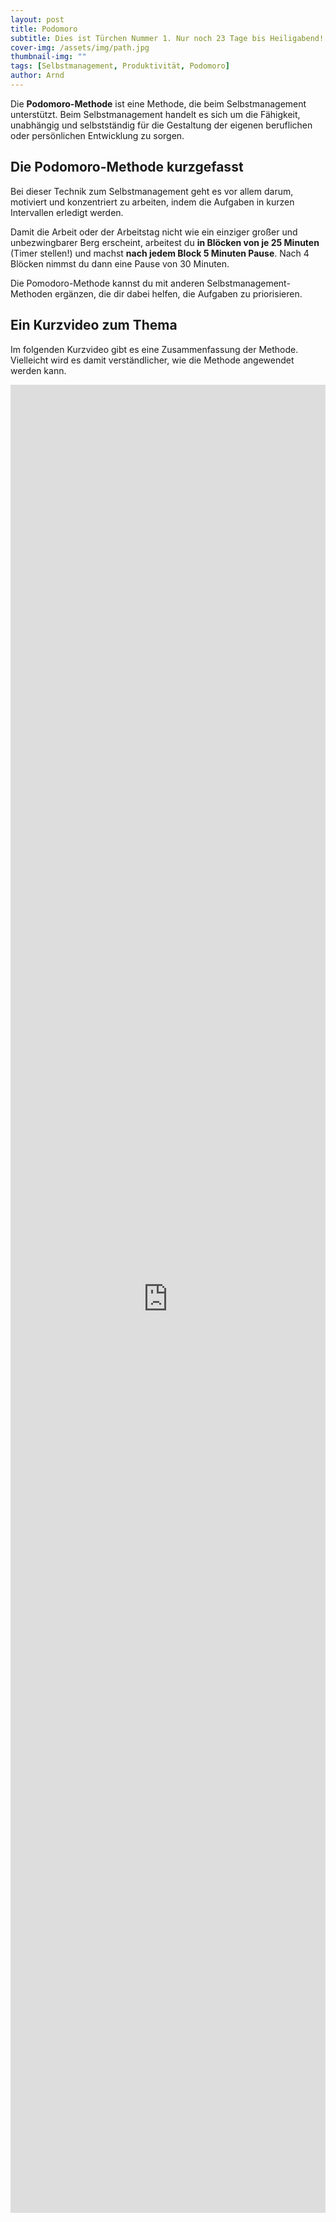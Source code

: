 ```yaml
---
layout: post
title: Podomoro
subtitle: Dies ist Türchen Nummer 1. Nur noch 23 Tage bis Heiligabend!
cover-img: /assets/img/path.jpg
thumbnail-img: ""
tags: [Selbstmanagement, Produktivität, Podomoro]
author: Arnd
---
```


Die **Podomoro-Methode** ist eine Methode, die beim Selbstmanagement unterstützt. Beim Selbstmanagement handelt es sich um die Fähigkeit, unabhängig und selbstständig für die Gestaltung der eigenen beruflichen oder persönlichen Entwicklung zu sorgen.

## Die Podomoro-Methode kurzgefasst

Bei dieser Technik zum Selbstmanagement geht es vor allem darum, motiviert und konzentriert zu arbeiten, indem die Aufgaben in kurzen Intervallen erledigt werden. 

Damit die Arbeit oder der Arbeitstag nicht wie ein einziger großer und unbezwingbarer Berg erscheint, arbeitest du **in Blöcken von je 25 Minuten** (Timer stellen!) und machst **nach jedem Block 5 Minuten Pause**. Nach 4 Blöcken nimmst du dann eine Pause von 30 Minuten.

Die Pomodoro-Methode kannst du mit anderen Selbstmanagement-Methoden ergänzen, die dir dabei helfen, die Aufgaben zu priorisieren.

## Ein Kurzvideo zum Thema

Im folgenden Kurzvideo gibt es eine Zusammenfassung der Methode. Vielleicht wird es damit verständlicher, wie die Methode angewendet werden kann.

<iframe width="100%" height="75%" src="https://www.youtube.com/embed/gjK8DFADgN8?si=LqIuzi6Dlxk-T2_F" title="YouTube video player" frameborder="0" allow="accelerometer; autoplay; clipboard-write; encrypted-media; gyroscope; picture-in-picture; web-share" referrerpolicy="strict-origin-when-cross-origin" allowfullscreen></iframe>